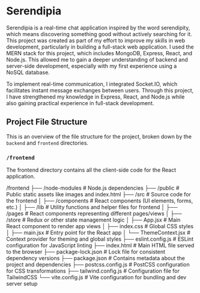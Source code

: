 # Serendipia
Serendipia is a real-time chat application inspired by the word serendipity, which means discovering something good without actively searching for it. This project was created as part of my effort to improve my skills in web development, particularly in building a full-stack web application. I used the MERN stack for this project, which includes MongoDB, Express, React, and Node.js. This allowed me to gain a deeper understanding of backend and server-side development, especially with my first experience using a NoSQL database. <br>

To implement real-time communication, I integrated Socket.IO, which facilitates instant message exchanges between users. Through this project, I have strengthened my knowledge in Express, React, and Node.js while also gaining practical experience in full-stack development.

## Project File Structure
This is an overview of the file structure for the project, broken down by the `backend` and `frontend` directories.

### `/frontend`
The frontend directory contains all the client-side code for the React application.

/frontend 
├── /node-modules # Node.js dependencies 
├── /public # Public static assets like images and index.html 
├── /src # Source code for the frontend 
│ ├── /components # React components (UI elements, forms, etc.) 
│ ├── /lib # Utility functions and helper files for frontend 
│ ├── /pages # React components representing different pages/views 
│ ├── /store # Redux or other state management logic 
│ ├── App.jsx # Main React component to render app views 
│ ├── index.css # Global CSS styles 
│ ├── main.jsx # Entry point for the React app 
│ └── ThemeContext.jsx # Context provider for theming and global styles 
├── eslint.config.js # ESLint configuration for JavaScript linting 
├── index.html # Main HTML file served to the browser 
├── package-lock.json # Lock file for consistent dependency versions 
├── package.json # Contains metadata about the project and dependencies 
├── postcss.config.js # PostCSS configuration for CSS transformations 
├── tailwind.config.js # Configuration file for TailwindCSS 
└── vite.config.js # Vite configuration for bundling and dev server setup
